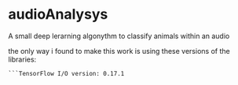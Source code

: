 # audioAnalysys

A small deep lerarning algonythm to classify animals within an audio

the only way i found to make this work is using these versions of the libraries:

````TensorFlow version: 2.4.4
```TensorFlow I/O version: 0.17.1
````
